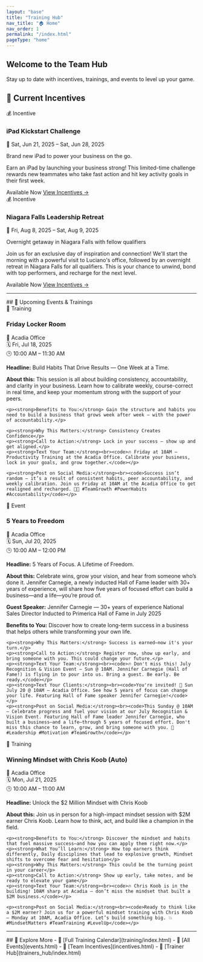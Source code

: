 ```yaml
---
layout: "base"
title: "Training Hub"
nav_title: "🏠 Home"
nav_order: 1
permalink: "/index.html"
pageType: "home"
---
```


<section class="bg-gradient-to-r from-indigo-600 to-blue-600 text-white py-12 px-6 rounded-lg shadow-lg mb-10">
  <h1 class="text-3xl sm:text-4xl font-bold mb-4">Welcome to the Team Hub</h1>
  <p class="text-lg max-w-xl">Stay up to date with incentives, trainings, and events to level up your game.</p>
</section>

## 🎁 Current Incentives

<div class="grid md:grid-cols-2 gap-4 mb-10">

<!-- 🎁 Incentive -->
<div class="border-l-4 border-yellow-500 bg-yellow-50 p-4 rounded shadow">
  <div class="text-sm text-gray-500 mb-1">💰 Incentive</div>
  <h3 class="text-lg font-semibold">iPad Kickstart Challenge</h3>
  <p class="text-sm text-gray-700 mb-2">📅 Sat, Jun 21, 2025 – Sat, Jun 28, 2025</p>
  <p class="text-sm text-gray-800">Brand new iPad to power your business on the go.</p>
  <p class="text-sm text-gray-600 mt-1">Earn an iPad by launching your business strong! This limited-time challenge rewards new teammates who take fast action and hit key activity goals in their first week.</p>
  <span class="text-xs font-bold bg-yellow-200 px-2 py-1 rounded inline-block mt-2">Available Now</span>
  <a href="incentives.html" class="inline-block mt-2 text-yellow-700 font-semibold hover:underline">View Incentives →</a>
</div>


<!-- 🎁 Incentive -->
<div class="border-l-4 border-yellow-500 bg-yellow-50 p-4 rounded shadow">
  <div class="text-sm text-gray-500 mb-1">💰 Incentive</div>
  <h3 class="text-lg font-semibold">Niagara Falls Leadership Retreat</h3>
  <p class="text-sm text-gray-700 mb-2">📅 Fri, Aug 8, 2025 – Sat, Aug 9, 2025</p>
  <p class="text-sm text-gray-800">Overnight getaway in Niagara Falls with fellow qualifiers</p>
  <p class="text-sm text-gray-600 mt-1">Join us for an exclusive day of inspiration and connection! We'll start the morning with a powerful visit to Luciano's office, followed by an overnight retreat in Niagara Falls for all qualifiers. This is your chance to unwind, bond with top performers, and recharge for the next level.</p>
  <span class="text-xs font-bold bg-yellow-200 px-2 py-1 rounded inline-block mt-2">Available Now</span>
  <a href="incentives.html" class="inline-block mt-2 text-yellow-700 font-semibold hover:underline">View Incentives →</a>
</div>

</div>
<hr class="my-6 border-t border-gray-300">
## 📅 Upcoming Events & Trainings

<div class="grid md:grid-cols-2 gap-4">
<!-- 📅 Training -->
<div class="border-l-4 border-blue-500 bg-blue-50 p-4 rounded shadow">
  <div class="text-sm text-gray-500 mb-1">📘 Training</div>
  <h3 class="text-lg font-semibold">Friday Locker Room</h3>
  <p class="text-sm text-gray-700 mb-2">📍 Acadia Office<br>🗓 Fri, Jul 18, 2025<br>🕒 10:00 AM – 11:30 AM</p>
  <div class="text-sm text-gray-700 mt-2 space-y-2">
    <p><strong>Headline:</strong> Build Habits That Drive Results — One Week at a Time.</p>
    <p><strong>About this:</strong> This session is all about building consistency, accountability, and clarity in your business. Learn how to calibrate weekly, course-correct in real time, and keep your momentum strong with the support of your peers.</p>
    
    <p><strong>Benefits to You:</strong> Gain the structure and habits you need to build a business that grows week after week — with the power of accountability.</p>
    
    <p><strong>Why This Matters:</strong> Consistency Creates Confidence</p>
    <p><strong>Call to Action:</strong> Lock in your success — show up and get aligned.</p>
    <p><strong>Text Your Team:</strong><br><code>🔥 Friday at 10AM — Productivity Training at the Acadia Office. Calibrate your business, lock in your goals, and grow together.</code></p>
    
    <p><strong>Post on Social Media:</strong><br><code>Success isn’t random — it’s a result of consistent habits, peer accountability, and weekly calibration. Join us Friday at 10AM at the Acadia Office to get realigned and recharged. 💼🚀 #TeamGrowth #PowerHabits #Accountability</code></p>
  </div>
</div>
<!-- 📅 Event -->
<div class="border-l-4 border-purple-500 bg-purple-50 p-4 rounded shadow">
  <div class="text-sm text-gray-500 mb-1">🎉 Event</div>
  <h3 class="text-lg font-semibold">5 Years to Freedom</h3>
  <p class="text-sm text-gray-700 mb-2">📍 Acadia Office<br>🗓 Sun, Jul 20, 2025<br>🕒 10:00 AM – 12:00 PM</p>
  <div class="text-sm text-gray-700 mt-2 space-y-2">
    <p><strong>Headline:</strong> 5 Years of Focus. A Lifetime of Freedom.</p>
    <p><strong>About this:</strong> Celebrate wins, grow your vision, and hear from someone who’s done it. Jennifer Carnegie, a newly inducted Hall of Fame leader with 30+ years of experience, will share how five years of focused effort can build a business—and a life—you’re proud of.</p>
    <p><strong>Guest Speaker:</strong> Jennifer Carnegie — 30+ years of experience
National Sales Director
Inducted to Primerica Hall of Fame in July 2025</p>
    <p><strong>Benefits to You:</strong> Discover how to create long-term success in a business that helps others while transforming your own life.</p>
    
    <p><strong>Why This Matters:</strong> Success is earned—now it's your turn.</p>
    <p><strong>Call to Action:</strong> Register now, show up early, and bring someone with you. This could change your future.</p>
    <p><strong>Text Your Team:</strong><br><code>🔥 Don't miss this! July Recognition & Vision Event — Sun @ 10AM. Jennifer Carnegie (Hall of Fame!) is flying in to pour into us. Bring a guest. Be early. Be ready.</code></p>
    <p><strong>Text Your Clients:</strong><br><code>You're invited! 🎉 Sun July 20 @ 10AM – Acadia Office. See how 5 years of focus can change your life. Featuring Hall of Fame speaker Jennifer Carnegie!</code></p>
    <p><strong>Post on Social Media:</strong><br><code>This Sunday @ 10AM — Celebrate progress and fuel your vision at our July Recognition & Vision Event. Featuring Hall of Fame leader Jennifer Carnegie, who built a business—and a life—through 5 years of focused effort. Don't miss this chance to learn, grow, and bring someone with you. 🚀 #Leadership #Motivation #TeamGrowth</code></p>
  </div>
</div>
<!-- 📅 Training -->
<div class="border-l-4 border-blue-500 bg-blue-50 p-4 rounded shadow">
  <div class="text-sm text-gray-500 mb-1">📘 Training</div>
  <h3 class="text-lg font-semibold">Winning Mindset with Chris Koob (Auto)</h3>
  <p class="text-sm text-gray-700 mb-2">📍 Acadia Office<br>🗓 Mon, Jul 21, 2025<br>🕒 10:00 AM – 11:00 AM</p>
  <div class="text-sm text-gray-700 mt-2 space-y-2">
    <p><strong>Headline:</strong> Unlock the $2 Million Mindset with Chris Koob</p>
    <p><strong>About this:</strong> Join us in person for a high-impact mindset session with $2M earner Chris Koob. Learn how to think, act, and build like a champion in the field.</p>
    
    <p><strong>Benefits to You:</strong> Discover the mindset and habits that fuel massive success—and how you can apply them right now.</p>
    <p><strong>What You’ll Learn:</strong> How top earners think differently, Daily disciplines that lead to explosive growth, Mindset shifts to overcome fear and hesitation</p>
    <p><strong>Why This Matters:</strong> This could be the turning point in your career</p>
    <p><strong>Call to Action:</strong> Show up early, take notes, and be ready to elevate your game</p>
    <p><strong>Text Your Team:</strong><br><code>🔥 Chris Koob is in the building! 10AM sharp at Acadia — don’t miss the mindset that built a $2M business.</code></p>
    
    <p><strong>Post on Social Media:</strong><br><code>Ready to think like a $2M earner? Join us for a powerful mindset training with Chris Koob — Monday at 10AM, Acadia Office. Let’s build something big. 💥 #MindsetMatters #TeamTraining #LevelUp</code></p>
  </div>
</div>
</div>
<hr class="my-6 border-t border-gray-300">
## 🔎 Explore More
- 📅 [Full Training Calendar](training/index.html)
- 🎉 [All Events](events.html)
- 🎁 [Team Incentives](incentives.html)
- 🧠 [Trainer Hub](trainers_hub/index.html)